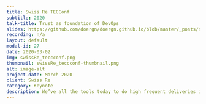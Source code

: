 ```yaml
---
title: Swiss Re TECConf
subtitle: 2020
talk-title: Trust as foundation of DevOps
slides: https://github.com/doergn/doergn.github.io/blob/master/_posts/slides/Bad_DevOps_SwissRe.pdf
recording: n/a
layout: default
modal-id: 27
date: 2020-03-02
img: swissRe_teccconf.png
thumbnail: swissRe_teccconf-thumbnail.png
alt: image-alt
project-date: March 2020
client: Swiss Re
category: Keynote
description: We’ve all the tools today to do high frequent deliveries in high quality. Yet many team struggle with getting into fast feedback loops with their customers, as their culture is not fast and responsive enough. Trust can help, as trust makes a team fast. We need to make trust the foundation of DevOps. DevOps requires a cultural change. But how can a DevOps transformation work (esp. in large enterprises)? Observing many teams at several occasions, Dirk noticed that trust can be seen as the foundation of DevOps. Giving examples and concrete actions, this talk shows you how to foster trust in your team, so that applying DevOps becomes a success. The talk tries to explain the science behind trust, and how this knowledge can be applied to help us to understand how we can foster trust in a team
---
```

